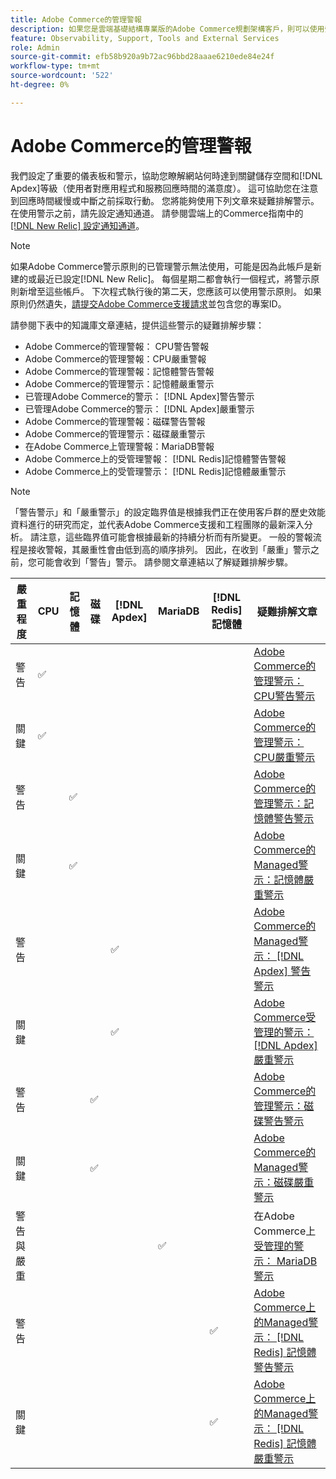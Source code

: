```yaml
---
title: Adobe Commerce的管理警報
description: 如果您是雲端基礎結構專業版的Adobe Commerce規劃架構客戶，則可以使用受管理警報來瞭解您網站的健康情況。 如果您是雲端基礎結構入門計畫架構客戶的Adobe Commerce，您將只會收到 [!DNL Apdex] 和錯誤率條件的警示。
feature: Observability, Support, Tools and External Services
role: Admin
source-git-commit: efb58b920a9b72ac96bbd28aaae6210ede84e24f
workflow-type: tm+mt
source-wordcount: '522'
ht-degree: 0%

---
```



# Adobe Commerce的管理警報


我們設定了重要的儀表板和警示，協助您瞭解網站何時達到關鍵儲存空間和[!DNL Apdex]等級（使用者對應用程式和服務回應時間的滿意度）。 這可協助您在注意到回應時間緩慢或中斷之前採取行動。 您將能夠使用下列文章來疑難排解警示。 在使用警示之前，請先設定通知通道。 請參閱雲端上的Commerce指南中的[[!DNL New Relic] 設定通知通道](https://experienceleague.adobe.com/zh-hant/docs/commerce-on-cloud/user-guide/monitor/new-relic/new-relic-service)。

>[!NOTE]
>
>如果Adobe Commerce警示原則的已管理警示無法使用，可能是因為此帳戶是新建的或最近已設定[!DNL New Relic]。 每個星期二都會執行一個程式，將警示原則新增至這些帳戶。 下次程式執行後的第二天，您應該可以使用警示原則。 如果原則仍然遺失，[請提交Adobe Commerce支援請求](https://experienceleague.adobe.com/zh-hant/docs/commerce-knowledge-base/kb/help-center-guide/magento-help-center-user-guide#support-case)並包含您的專案ID。

請參閱下表中的知識庫文章連結，提供這些警示的疑難排解步驟：

* Adobe Commerce的管理警報： CPU警告警報
* Adobe Commerce的管理警報：CPU嚴重警報
* Adobe Commerce的管理警報：記憶體警告警報
* Adobe Commerce的管理警示：記憶體嚴重警示
* 已管理Adobe Commerce的警示： [!DNL Apdex]警告警示
* 已管理Adobe Commerce的警示： [!DNL Apdex]嚴重警示
* Adobe Commerce的管理警報：磁碟警告警報
* Adobe Commerce的管理警示：磁碟嚴重警示
* 在Adobe Commerce上管理警報：MariaDB警報
* Adobe Commerce上的受管理警報： [!DNL Redis]記憶體警告警報
* Adobe Commerce上的受管理警示： [!DNL Redis]記憶體嚴重警示

>[!NOTE]
>
>「警告警示」和「嚴重警示」的設定臨界值是根據我們正在使用客戶群的歷史效能資料進行的研究而定，並代表Adobe Commerce支援和工程團隊的最新深入分析。 請注意，這些臨界值可能會根據最新的持續分析而有所變更。 一般的警報流程是接收警報，其嚴重性會由低到高的順序排列。 因此，在收到「嚴重」警示之前，您可能會收到「警告」警示。 請參閱文章連結以了解疑難排解步驟。

| 嚴重程度 | CPU | 記憶體 | 磁碟 | [!DNL Apdex] | MariaDB | [!DNL Redis]記憶體 | 疑難排解文章 |
|----------|-----|--------|------|-------|---------|--------------|-------------------------|
| 警告 | ✅ |        |      |       |         |              | [Adobe Commerce的管理警示： CPU警告警示](managed-alerts-for-magento-commerce-cpu-warning-alert.md) |
| 關鍵 | ✅ |        |      |       |         |              | [Adobe Commerce的管理警示： CPU嚴重警示](managed-alerts-on-magento-commerce-cpu-critical-alert.md) |
| 警告 |     | ✅ |      |       |         |              | [Adobe Commerce的管理警示：記憶體警告警示](managed-alerts-for-magento-commerce-memory-warning-alert.md) |
| 關鍵 |     | ✅ |      |       |         |              | [Adobe Commerce的Managed警示：記憶體嚴重警示](managed-alerts-on-magento-commerce-memory-critical-alert.md) |
| 警告 |     |        |      | ✅ |         |              | [Adobe Commerce的Managed警示： [!DNL Apdex] 警告警示](managed-alerts-for-magento-commerce-apdex-warning-alert.md) |
| 關鍵 |     |        |      | ✅ |         |              | [Adobe Commerce受管理的警示： [!DNL Apdex] 嚴重警示](managed-alerts-for-magento-commerce-apdex-critical-alert.md) |
| 警告 |     |        | ✅ |       |         |              | [Adobe Commerce的管理警示：磁碟警告警示](managed-alerts-for-magento-commerce-disk-warning-alert.md) |
| 關鍵 |     |        | ✅ |       |         |              | [Adobe Commerce的Managed警示：磁碟嚴重警示](managed-alerts-for-magento-commerce-disk-critical-alert.md) |
| 警告與嚴重 |     |        |      |       | ✅ |              | 在Adobe Commerce上[受管理的警示： MariaDB警示](managed-alerts-on-magento-commerce-mariadb-alerts.md) |
| 警告 |     |        |      |       |         | ✅ | [Adobe Commerce上的Managed警示： [!DNL Redis] 記憶體警告警示](managed-alerts-on-magento-commerce-redis-memory-warning-alert.md) |
| 關鍵 |     |        |      |       |         | ✅ | [Adobe Commerce上的Managed警示： [!DNL Redis] 記憶體嚴重警示](managed-alerts-on-magento-commerce-redis-memory-critical-alert.md) |
